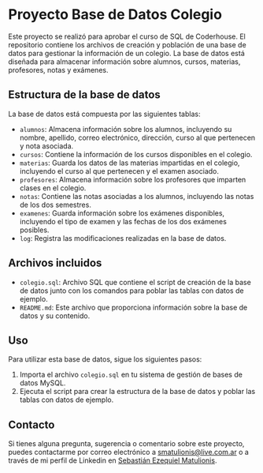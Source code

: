 # Proyecto Base de Datos Colegio

Este proyecto se realizó para aprobar el curso de SQL de Coderhouse. El repositorio contiene los archivos de creación y población de una base de datos para gestionar la información de un colegio. La base de datos está diseñada para almacenar información sobre alumnos, cursos, materias, profesores, notas y exámenes.

## Estructura de la base de datos

La base de datos está compuesta por las siguientes tablas:

- `alumnos`: Almacena información sobre los alumnos, incluyendo su nombre, apellido, correo electrónico, dirección, curso al que pertenecen y nota asociada.
- `cursos`: Contiene la información de los cursos disponibles en el colegio.
- `materias`: Guarda los datos de las materias impartidas en el colegio, incluyendo el curso al que pertenecen y el examen asociado.
- `profesores`: Almacena información sobre los profesores que imparten clases en el colegio.
- `notas`: Contiene las notas asociadas a los alumnos, incluyendo las notas de los dos semestres.
- `examenes`: Guarda información sobre los exámenes disponibles, incluyendo el tipo de examen y las fechas de los dos exámenes posibles.
- `log`: Registra las modificaciones realizadas en la base de datos.

## Archivos incluidos

- `colegio.sql`: Archivo SQL que contiene el script de creación de la base de datos junto con los comandos para poblar las tablas con datos de ejemplo.
- `README.md`: Este archivo que proporciona información sobre la base de datos y su contenido.

## Uso

Para utilizar esta base de datos, sigue los siguientes pasos:

1. Importa el archivo `colegio.sql` en tu sistema de gestión de bases de datos MySQL.
2. Ejecuta el script para crear la estructura de la base de datos y poblar las tablas con datos de ejemplo.

## Contacto

Si tienes alguna pregunta, sugerencia o comentario sobre este proyecto, puedes contactarme por correo electrónico a [smatulionis@live.com.ar](mailto:smatulionis@live.com.ar) o a través de mi perfil de Linkedin en [Sebastián Ezequiel Matulionis](https://www.linkedin.com/in/smatulionis/).

